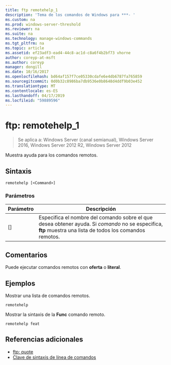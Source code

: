 ```yaml
---
title: ftp remotehelp_1
description: 'Tema de los comandos de Windows para ***- '
ms.custom: na
ms.prod: windows-server-threshold
ms.reviewer: na
ms.suite: na
ms.technology: manage-windows-commands
ms.tgt_pltfrm: na
ms.topic: article
ms.assetid: ef23adf3-ead4-44c8-ac1d-c8a6f4b2bf73 vhorne
author: coreyp-at-msft
ms.author: coreyp
manager: dongill
ms.date: 10/16/2017
ms.openlocfilehash: bd64af157f7ce05330cdafe6e4db6787fa765859
ms.sourcegitcommit: 0d0b32c8986ba7db9536e0b8648d4ddf9b03e452
ms.translationtype: MT
ms.contentlocale: es-ES
ms.lasthandoff: 04/17/2019
ms.locfileid: "59889596"
---
```

# <a name="ftp-remotehelp1"></a>ftp: remotehelp_1

>Se aplica a: Windows Server (canal semianual), Windows Server 2016, Windows Server 2012 R2, Windows Server 2012

Muestra ayuda para los comandos remotos.   
## <a name="syntax"></a>Sintaxis  
```  
remotehelp [<Command>]  
```  
### <a name="parameters"></a>Parámetros  
|Parámetro|Descripción|  
|-------|--------|  
|[<Command>]|Especifica el nombre del comando sobre el que desea obtener ayuda. Si *comando* no se especifica, **ftp** muestra una lista de todos los comandos remotos.|  
## <a name="remarks"></a>Comentarios  
Puede ejecutar comandos remotos con **oferta** o **literal**.  
## <a name="BKMK_Examples"></a>Ejemplos  
Mostrar una lista de comandos remotos.  
```  
remotehelp  
```  
Mostrar la sintaxis de la **Func** comando remoto.  
```  
remotehelp feat  
```  
## <a name="additional-references"></a>Referencias adicionales  
-   [ftp: quote](ftp-quote.md)  
-   [Clave de sintaxis de línea de comandos](command-line-syntax-key.md)  
